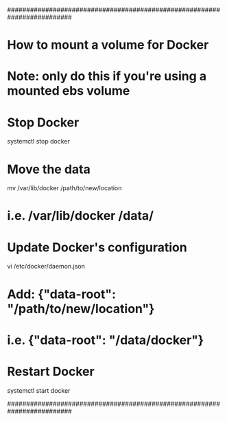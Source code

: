#########################################################################
# How to mount a volume for Docker

# Note: only do this if you're using a mounted ebs volume 

# Stop Docker
systemctl stop docker

# Move the data
mv /var/lib/docker /path/to/new/location
# i.e. /var/lib/docker /data/

# Update Docker's configuration
vi /etc/docker/daemon.json
  # Add: {"data-root": "/path/to/new/location"}
  # i.e. {"data-root": "/data/docker"}

# Restart Docker
systemctl start docker

#########################################################################
